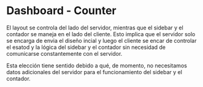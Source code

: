 # Dashboard - Counter 

El layout se controla del lado del servidor, mientras que el sidebar y el contador se maneja en el lado del cliente. Esto implica que el servidor solo se encarga de envia el diseño incial y luego el cliente se encar de controlar el esatod y la lógica del sidebar y el contador sin necesidad de comunicarse constantemente con el servidor. 

Esta elección tiene sentido debido a qué, de momento, no necesitamos datos adicionales del servidor para el funcionamiento del sidebar y el contador.
